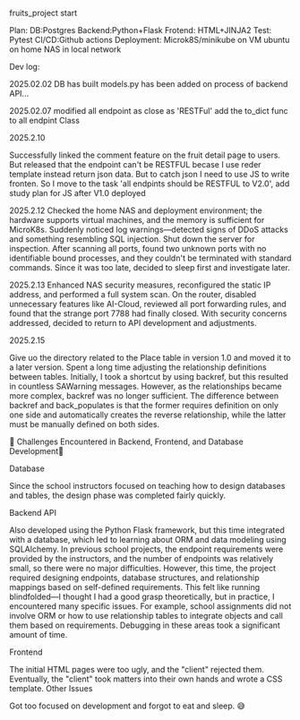 fruits_project start

Plan:
DB:Postgres
Backend:Python+Flask
Frotend: HTML+JINJA2
Test: Pytest
CI/CD:Github actions
Deployment: Microk8S/minikube on VM ubuntu on home NAS in local network 



Dev log:

2025.02.02
DB has built
models.py has been added
on process of backend API...

2025.02.07
modified all endpoint as close as 'RESTFul'
add the to_dict func to all endpint Class

2025.2.10

Successfully linked the comment feature on the fruit detail page to users.
But released that the endpoint can't be RESTFUL becase I use reder template instead return json data. But to catch json I need to use JS to write fronten.
So I move to the task 'all endpints should be RESTFUL to V2.0', add study plan for JS after V1.0 deployed

2025.2.12
Checked the home NAS and deployment environment; the hardware supports virtual machines, and the memory is sufficient for MicroK8s.
Suddenly noticed log warnings—detected signs of DDoS attacks and something resembling SQL injection.
Shut down the server for inspection. After scanning all ports, found two unknown ports with no identifiable bound processes, and they couldn't be terminated with standard commands.
Since it was too late, decided to sleep first and investigate later.

2025.2.13
Enhanced NAS security measures, reconfigured the static IP address, and performed a full system scan.
On the router, disabled unnecessary features like AI-Cloud, reviewed all port forwarding rules, and found that the strange port 7788 had finally closed.
With security concerns addressed, decided to return to API development and adjustments.



2025.2.15

Give uo the directory related to the Place table in version 1.0 and moved it to a later version.
Spent a long time adjusting the relationship definitions between tables. Initially, I took a shortcut by using backref, but this resulted in countless SAWarning messages. However, as the relationships became more complex, backref was no longer sufficient.
The difference between backref and back_populates is that the former requires definition on only one side and automatically creates the reverse relationship, while the latter must be manually defined on both sides.






📌 Challenges Encountered in Backend, Frontend, and Database Development📌 


Database

Since the school instructors focused on teaching how to design databases and tables, the design phase was completed fairly quickly.



Backend API

Also developed using the Python Flask framework, but this time integrated with a database, which led to learning about ORM and data modeling using SQLAlchemy.
In previous school projects, the endpoint requirements were provided by the instructors, and the number of endpoints was relatively small, so there were no major difficulties.
However, this time, the project required designing endpoints, database structures, and relationship mappings based on self-defined requirements.
This felt like running blindfolded—I thought I had a good grasp theoretically, but in practice, I encountered many specific issues.
For example, school assignments did not involve ORM or how to use relationship tables to integrate objects and call them based on requirements. Debugging in these areas took a significant amount of time.



Frontend

The initial HTML pages were too ugly, and the "client" rejected them.
Eventually, the "client" took matters into their own hands and wrote a CSS template.
Other Issues

Got too focused on development and forgot to eat and sleep. 😅
